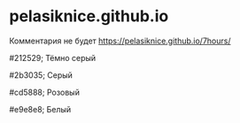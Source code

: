 # pelasiknice.github.io
Комментария не будет
https://pelasiknice.github.io/7hours/

#212529; Тёмно серый

#2b3035; Серый

#cd5888; Розовый

#e9e8e8; Белый

